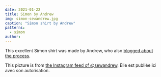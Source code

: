 ```yaml
---
date: 2021-01-22
title: Simon by Andrew
img: simon-sewandrew.jpg
caption: "Simon shirt by Andrew"
patterns:
  - simon
author:
---
```


This excellent Simon shirt was made by Andrew, who also [blogged about the process](https://sewandrew.com/2019/03/13/spiderweb-paper-a-freesewing-shirt/).

<Note>

This picture is from [the Instagram feed of @sewandrew](https://www.instagram.com/sewandrew/). Elle est publiée ici avec son autorisation.

</Note>

